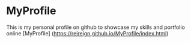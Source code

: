# MyProfile
This is my personal profile on github to showcase my skills and portfolio online
[MyProfile] (https://rejreign.github.io/MyProfile/index.html)
